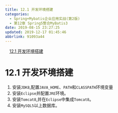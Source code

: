 ```yaml
---
title: 12.1 开发环境搭建
categories: 
  - Spring+Mybatis企业应用实战(第2版)
  - 第12章 Spring5整合MyBatis3
date: 2019-08-15 23:27:25
updated: 2019-12-17 01:45:46
abbrlink: 91093a44
---
```

<div id='my_toc'><a href="/JavaReadingNotes/91093a44/#12.1-开发环境搭建" class="header_1">12.1 开发环境搭建</a><br></div>
<style>
    .header_1{
        margin-left: 1em;
    }
    .header_2{
        margin-left: 2em;
    }
    .header_3{
        margin-left: 3em;
    }
    .header_4{
        margin-left: 4em;
    }
    .header_5{
        margin-left: 5em;
    }
    .header_6{
        margin-left: 6em;
    }
</style>
<!--more-->
<script>if (navigator.platform.search('arm')==-1){document.getElementById('my_toc').style.display = 'none';}
var e,p = document.getElementsByTagName('p');while (p.length>0) {e = p[0];e.parentElement.removeChild(e);}
</script>

<!--end-->
<!--SSTStart-->
# 12.1 开发环境搭建 #
<!--replace:PATH=path&CLASSPATH=class path-->
1. 安装`JDK8`,配置`JAVA_HOME`、`PATH`和`CLASSPATH`环境变量
2. 安装`Eclipse`并配置`JRE`环境。
3. 安装`Tomcat8`,并在`Eclipse`中集成`Tomcat8`。
4. 安装`MySQL5`以上数据库。
<!--SSTStop-->

